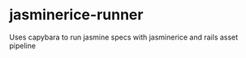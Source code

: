 jasminerice-runner
==================

Uses capybara to run jasmine specs with jasminerice and rails asset pipeline